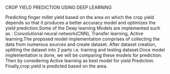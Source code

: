 CROP YIELD PREDICTION USING DEEP LEARNING 


Predicting finger millet yield based on the area on which the crop yield depends so that it produces a better accuracy model and optimizes the yield prediction.Some of the Deep learning Models are implemented such as : Convolutional neural network(CNN), Transfer learning, Active learning.The proposed model implementation comprises of collecting the data from numerous sources and create dataset. After dataset creation, splitting the dataset into 2 parts i.e. training and testing dataset.Once model implementation is done, we will be comparing these models for prediction. Then by considering Active learning as best model for yield Prediction. Finally,crop yield is predicted based on the area.
